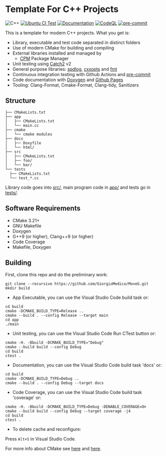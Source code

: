 # Template For C++ Projects

![C++](https://img.shields.io/badge/C%2B%2B-20-blue)
[![Ubuntu CI Test](https://github.com/GiorgioMedico/MoveG/actions/workflows/ubuntu.yml/badge.svg)](https://github.com/GiorgioMedico/MoveG/actions/workflows/ubuntu.yml)
[![Documentation](https://github.com/GiorgioMedico/MoveG/actions/workflows/documentation.yml/badge.svg)](https://github.com/GiorgioMedico/MoveG/actions/workflows/documentation.yml)
[![CodeQL](https://github.com/GiorgioMedico/MoveG/actions/workflows/codeql.yml/badge.svg)](https://github.com/GiorgioMedico/MoveG/actions/workflows/codeql.yml)
[![pre-commit](https://github.com/GiorgioMedico/MoveG/actions/workflows/pre-commit.yml/badge.svg)](https://github.com/GiorgioMedico/MoveG/actions/workflows/pre-commit.yml)

This is a template for modern C++ projects.
What you get is:

- Library, executable and test code separated in distinct folders
- Use of modern CMake for building and compiling
- External libraries installed and managed by
  - [CPM](https://github.com/cpm-cmake/CPM.cmake) Package Manager
- Unit testing using [Catch2](https://github.com/catchorg/Catch2) v2
- General purpose libraries: [spdlog](https://github.com/gabime/spdlog), [cxxopts](https://github.com/jarro2783/cxxopts) and [fmt](https://github.com/fmtlib/fmt)
- Continuous integration testing with Github Actions and [pre-commit](https://pre-commit.com/)
- Code documentation with [Doxygen](https://doxygen.nl/) and [Github Pages](https://franneck94.github.io/CppProjectTemplate/)
- Tooling: Clang-Format, Cmake-Format, Clang-tidy, Sanitizers

## Structure

```text
├── CMakeLists.txt
├── app
│   ├── CMakeLists.txt
│   └── main.cc
├── cmake
│   └── cmake modules
├── docs
│   ├── Doxyfile
│   └── html/
├── src
│   ├── CMakeLists.txt
│   ├── foo/
│   └── bar/
└── tests
  ├── CMakeLists.txt
  └── test_*.cc
```

Library code goes into [src/](src/), main program code in [app/](app) and tests go in [tests/](tests/).

## Software Requirements

- CMake 3.21+
- GNU Makefile
- Doxygen
- G++9 (or higher), Clang++9 (or higher)
- Code Coverage
- Makefile, Doxygen

## Building

First, clone this repo and do the preliminary work:

```shell
git clone --recursive https://github.com/GiorgioMedico/MoveG.git
mkdir build
```

- App Executable, you can use the Visual Studio Code build task or:

```shell
cd build
cmake -DCMAKE_BUILD_TYPE=Release ..
cmake --build . --config Release --target main
cd app
./main
```

- Unit testing, you can use the Visual Studio Code Run CTest button or:

```shell
cmake -H. -Bbuild -DCMAKE_BUILD_TYPE="Debug"
cmake --build build --config Debug
cd build
ctest .
```

- Documentation, you can use the Visual Studio Code build task 'docs' or:

```shell
cd build
cmake -DCMAKE_BUILD_TYPE=Debug ..
cmake --build . --config Debug --target docs
```

- Code Coverage, you can use the Visual Studio Code build task 'coverage' or:

```shell
cmake -H. -Bbuild -DCMAKE_BUILD_TYPE=Debug -DENABLE_COVERAGE=On
cmake --build build --config Debug --target coverage -j4
cd build
ctest .
```

- To delete cache and reconfigure:

Press `Alt+S` in Visual Studio Code.

For more info about CMake see [here](./README_cmake.md) and [here](./README_tools.md).
